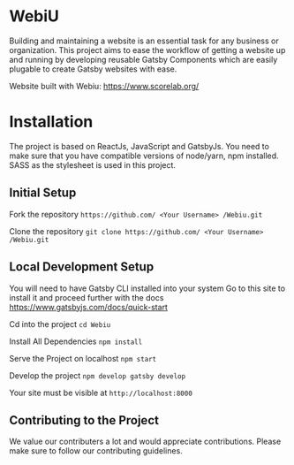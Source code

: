 # WebiU
Building and maintaining a website is an essential task for any business or organization. This project aims to ease the workflow of getting a website up and running by developing reusable Gatsby Components which are easily plugable to create Gatsby websites with ease.

Website built with Webiu: https://www.scorelab.org/


# Installation
The project is based on ReactJs, JavaScript and GatsbyJs. You need to make sure that you have compatible versions of node/yarn, npm installed. SASS as the stylesheet is used in this project.


## Initial Setup
Fork the repository
`https://github.com/ <Your Username> /Webiu.git`

Clone the repository
`git clone https://github.com/ <Your Username> /Webiu.git`

## Local Development Setup
You will need to have Gatsby CLI installed into your system
Go to this site to install it and proceed further with the docs https://www.gatsbyjs.com/docs/quick-start

Cd into the project
`cd Webiu`

Install All Dependencies
`npm install`

Serve the Project on localhost
`npm start`

Develop the project
`npm develop gatsby develop`

Your site must be visible at
`http://localhost:8000`

## Contributing to the Project
We value our contributers a lot and would appreciate contributions. Please make sure to follow our contributing guidelines.
